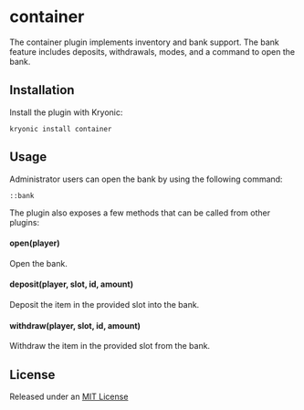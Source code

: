 # container

The container plugin implements inventory and bank support. The bank feature includes deposits, withdrawals, modes, and a command to open the bank.

## Installation

Install the plugin with Kryonic:

    kryonic install container

## Usage

Administrator users can open the bank by using the following command:

    ::bank

The plugin also exposes a few methods that can be called from other plugins:

#### open(player)

Open the bank.

#### deposit(player, slot, id, amount)

Deposit the item in the provided slot into the bank.

#### withdraw(player, slot, id, amount)

Withdraw the item in the provided slot from the bank.

## License

Released under an [MIT License](http://opensource.org/licenses/MIT)